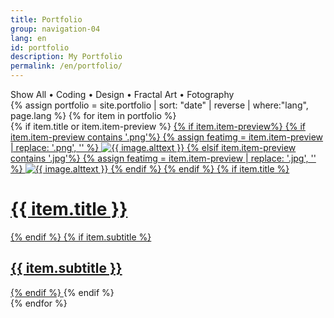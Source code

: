 ```yaml
---
title: Portfolio
group: navigation-04
lang: en
id: portfolio
description: My Portfolio
permalink: /en/portfolio/
---
```

<div class="filtering">
    <span class="filter" data-filter="all">Show All</span> &bull;
    <span class="filter" data-filter=".coding">Coding</span> &bull;
    <span class="filter" data-filter=".design">Design</span> &bull;
    <span class="filter" data-filter=".fractal">Fractal Art</span> &bull;
    <span class="filter" data-filter=".photography">Fotography</span>
</div>

<div class="portfolio-wrapper" id="container">
    {% assign portfolio = site.portfolio | sort: "date" | reverse | where:"lang", page.lang %}
    {% for item in portfolio %}
        <div class="theme-wrapper mix {{ item.category }}">
            {% if item.title or item.item-preview %}
                <a href="{{ item.url | remove: '/index.html' }}">
                    {% if item.item-preview%}
                        {% if item.item-preview contains '.png'%}
                            {% assign featimg = item.item-preview | replace: '.png', '' %}
                            <img src="{{ site.img_dir }}/{{ featimg | append: '-450x450.png' }}" alt="{{ image.alttext }}">
                        {% elsif item.item-preview contains '.jpg'%}
                            {% assign featimg = item.item-preview | replace: '.jpg', '' %}
                            <img src="{{ site.img_dir }}/{{ featimg | append: '-450x450.jpg' }}" alt="{{ image.alttext }}">
                        {% endif %}
                    {% endif %}
                    {% if item.title %}
                        <h1>{{ item.title }}</h1>
                    {% endif %}
                    {% if item.subtitle %}
                        <h2 class="subtitle">{{ item.subtitle }}</h2>
                    {% endif %}
                </a>
            {% endif %}
        </div>
    {% endfor %}
</div>
